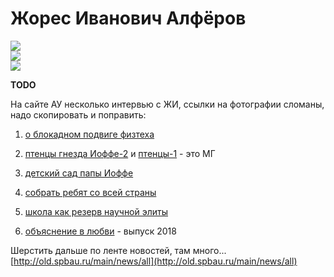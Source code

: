 <!--?title Жорес Алферов -->

# Жорес Иванович Алфёров

<div class="row">
  <div class="col-xl-2 offset-xl-3 col-sm-4">
    <img src="https://pths-archive.github.io/static/img/zhores/zhores-young.jpg" class="img-fluid"/>
  </div>
  <div class="col-xl-2 col-sm-4">
    <img src="https://pths-archive.github.io/static/img/zhores/zhores-middle.jpg" class="img-fluid"/>
  </div>
  <div class="col-xl-2 col-sm-4">
    <img src="https://pths-archive.github.io/static/img/zhores/zhores-aged.jpg" class="img-fluid"/>
  </div>
</div>

**TODO**

На сайте АУ несколько интервью с ЖИ, ссылки на фотографии сломаны, надо скопировать и поправить:

1. [о блокадном подвиге физтеха](http://old.spbau.ru/main/news/1698)

2. [птенцы гнезда Иоффе-2](http://old.spbau.ru/main/news/1693) и [птенцы-1](http://old.spbau.ru/main/news/1690) - это МГ

3. [детский сад папы Иоффе](http://old.spbau.ru/main/news/1692)

4. [собрать ребят со всей страны](http://old.spbau.ru/main/news/1679)

5. [школа как резерв научной элиты](http://old.spbau.ru/main/news/1680)

6. [объяснение в любви](http://old.spbau.ru/main/news/1673) - выпуск 2018

Шерстить дальше по ленте новостей, там много... [http://old.spbau.ru/main/news/all](http://old.spbau.ru/main/news/all)

